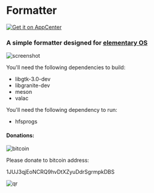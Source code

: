 # Formatter

[![Get it on AppCenter](https://appcenter.elementary.io/badge.svg)](https://appcenter.elementary.io/com.github.djaler.formatter)

### A simple formatter designed for [elementary OS](https://elementary.io/)
![screenshot](Screenshot.png)

You'll need the following dependencies to build:
* libgtk-3.0-dev
* libgranite-dev
* meson
* valac

You'll need the following dependency to run:
* hfsprogs

#### Donations:
![bitcoin](https://blockchain.info/Resources/buttons/donate_64.png)

Please donate to bitcoin address:

1JUJ3qjEoNCRQ9hvDtXZyuDdrSgrmpkDBS

![qr](https://blockchain.info/qr?data=1JUJ3qjEoNCRQ9hvDtXZyuDdrSgrmpkDBS&size=150)
